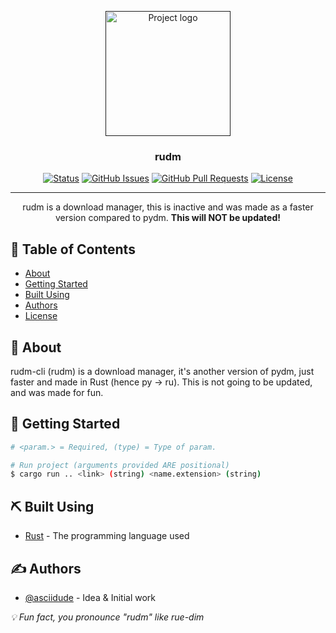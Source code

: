 <p align="center">
  <a href="" rel="noopener">
 <img width=200px height=200px src="https://i.imgur.com/xxxxxxx.png" alt="Project logo"></a>
</p>

<h3 align="center">rudm</h3>

<div align="center">

<!-- [![Status](https://img.shields.io/badge/status-inactive-red.svg)]() -->
[![Status](https://img.shields.io/badge/status-inactive-red.svg)]()
[![GitHub Issues](https://img.shields.io/github/issues/asciidude/pydm)](https://github.com/asciidude/rudm/issues)
[![GitHub Pull Requests](https://img.shields.io/github/issues-pr/asciidude/pydm)](https://github.com/asciidude/rudm/pulls)
[![License](https://img.shields.io/badge/license-MIT-blue.svg)](/LICENSE)

</div>

---

<p align="center"> rudm is a download manager, this is inactive and was made as a faster version compared to pydm. <b>This will NOT be updated!</b>
    <br> 
</p>

## 📝 Table of Contents

- [About](#about)
- [Getting Started](#getting_started)
- [Built Using](#built_using)
- [Authors](#authors)
- [License](./LICENSE)

## 🧐 About <a name = "about"></a>

rudm-cli (rudm) is a download manager, it's another version of pydm, just faster and made in Rust (hence py -> ru). This is not going to be updated, and was made for fun.

## 🏁 Getting Started <a name = "getting_started"></a>

```bash
# <param.> = Required, (type) = Type of param.

# Run project (arguments provided ARE positional)
$ cargo run .. <link> (string) <name.extension> (string)
```

## ⛏️ Built Using <a name = "built_using"></a>

- [Rust](https://www.rust-lang.org/) - The programming language used

## ✍️ Authors <a name = "authors"></a>

- [@asciidude](https://github.com/asciidude) - Idea & Initial work

<i>💡 Fun fact, you pronounce "rudm" like rue-dim</i>